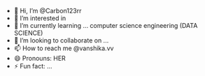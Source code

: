 - 👋 Hi, I’m @Carbon123rr
- 👀 I’m interested in 
- 🌱 I’m currently learning ... computer science engineering (DATA SCIENCE)
- 💞️ I’m looking to collaborate on ...
- 📫 How to reach me @vanshika.vv
- 😄 Pronouns: HER
- ⚡ Fun fact: ...

<!---
Carbon123rr/Carbon123rr is a ✨ special ✨ repository because its `README.md` (this file) appears on your GitHub profile.
You can click the Preview link to take a look at your changes.
--->
